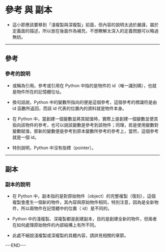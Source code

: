 # 參考 與 副本

- 這小節應該要移到「淺複製與深複製」前面，但內容的說明太過於嚴謹，屬於定義面的描述，所以放在後面作為補充，不想瞭解太深入的定義問題可以略過無妨。

---

## 參考

### 參考的說明

- 或稱為引用。參考或引用在 Python 中指的是物件的 id（唯一識別碼），也就是物件所在的記憶體位址。

- 換句話說，Python 中的變數所指向的便是這個參考，這個參考的標識符是由 id 函數所返回，而該 id 代表的位置內的資料就是物件本身。

- 在 Python 中，當創建一個變數並將其賦值時，實際上是創建一個變數並使其指向該物件的參考，也可以說該變數是參考到該物件；同理，若是使用變數對變數賦值，那新的變數便是參考到原本變數所參考的參考上，當然，這個參考就是一個 id。

- 特別說明，Python 中沒有指標（pointer）。

---

## 副本

### 副本的說明

- 在 Python 中，副本指的是對原始物件（object）的完整複製（復刻），這個複製會產生一個新的物件，其內容與原始物件相同，特別注意，因為是全新物件，所以兩物件在記憶體中的位置（ id）是不同的。

- Python 中的淺複製、深複製都是創建副本，目的是創建全新的物件，但兩者在如何處理原始物件的內部結構上有所不同。

- 此處不細說淺複製或深複製的具體內容，請詳見相關的章節。

---END---
